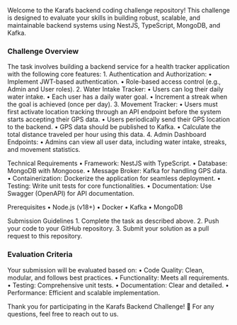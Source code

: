 Welcome to the Karafs backend coding challenge repository! This challenge is designed to evaluate your skills in building robust, scalable, and maintainable backend systems using NestJS, TypeScript, MongoDB, and Kafka.

### Challenge Overview

The task involves building a backend service for a health tracker application with the following core features:
	1.	Authentication and Authorization:
    	•	Implement JWT-based authentication.
    	•	Role-based access control (e.g., Admin and User roles).
	2.	Water Intake Tracker:
      •	Users can log their daily water intake.
      •	Each user has a daily water goal.
      •	Increment a streak when the goal is achieved (once per day).
	3.	Movement Tracker:
      •	Users must first activate location tracking through an API endpoint before the system starts accepting their GPS data.
      •	Users periodically send their GPS location to the backend.
      •	GPS data should be published to Kafka.
      •	Calculate the total distance traveled per hour using this data.
	4.	Admin Dashboard Endpoints:
	    •	Admins can view all user data, including water intake, streaks, and movement statistics.

Technical Requirements
	•	Framework: NestJS with TypeScript.
	•	Database: MongoDB with Mongoose.
	•	Message Broker: Kafka for handling GPS data.
	•	Containerization: Dockerize the application for seamless deployment.
	•	Testing: Write unit tests for core functionalities.
	•	Documentation: Use Swagger (OpenAPI) for API documentation.

Prerequisites
	•	Node.js (v18+)
	•	Docker
	•	Kafka
	•	MongoDB

Submission Guidelines
	1.	Complete the task as described above.
	2.	Push your code to your GitHub repository.
	3.	Submit your solution as a pull request to this repository.


### Evaluation Criteria

Your submission will be evaluated based on:
	•	Code Quality: Clean, modular, and follows best practices.
	•	Functionality: Meets all requirements.
	•	Testing: Comprehensive unit tests.
	•	Documentation: Clear and detailed.
	•	Performance: Efficient and scalable implementation.

Thank you for participating in the Karafs Backend Challenge! 🎉
For any questions, feel free to reach out to us.
